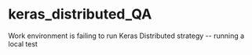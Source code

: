 # keras_distributed_QA
Work environment is failing to run Keras Distributed strategy -- running a local test 
